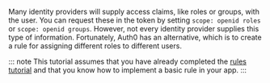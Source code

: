 Many identity providers will supply access claims, like roles or groups, with the user. You can request these in the token by setting `scope: openid roles` or `scope: openid groups`. However, not every identity provider supplies this type of information. Fortunately, Auth0 has an alternative, which is to create a rule for assigning different roles to different users.

::: note
This tutorial assumes that you have already completed the <a href="${ruleslink}" target="_blank" rel="noreferrer">rules tutorial</a> and that you know how to implement a basic rule in your app.
:::
